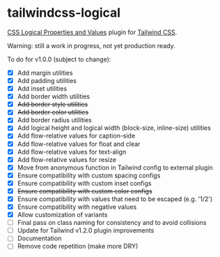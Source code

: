 # tailwindcss-logical

[CSS Logical Properties and Values](https://www.w3.org/TR/css-logical-1/) plugin for
[Tailwind CSS](https://tailwindcss.com).

Warning: still a work in progress, not yet production ready.

To do for v1.0.0 (subject to change):

- [x] Add margin utilities
- [x] Add padding utilities
- [x] Add inset utilities
- [x] Add border width utilities
- [x] ~~Add border style utilities~~
- [x] ~~Add border color utilities~~
- [x] Add border radius utilities
- [x] Add logical height and logical width (block-size, inline-size) utilities
- [x] Add flow-relative values for caption-side
- [x] Add flow-relative values for float and clear
- [x] Add flow-relative values for text-align
- [x] Add flow-relative values for resize
- [x] Move from anonymous function in Tailwind config to external plugin
- [x] Ensure compatibility with custom spacing configs
- [x] Ensure compatibility with custom inset configs
- [x] ~~Ensure compatibility with custom color configs~~
- [x] Ensure compatibility with values that need to be escaped (e.g. '1/2')
- [x] Ensure compatibility with negative values
- [x] Allow customization of variants
- [ ] Final pass on class naming for consistency and to avoid collisions
- [ ] Update for Tailwind v1.2.0 plugin improvements
- [ ] Documentation
- [ ] Remove code repetition (make more DRY)
